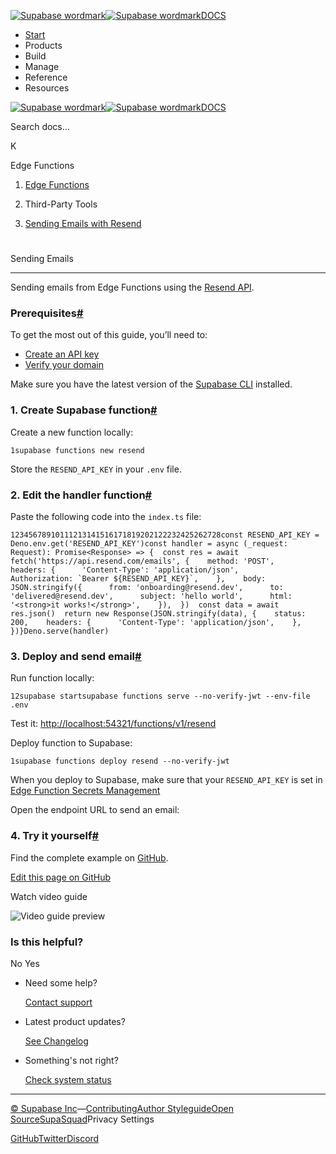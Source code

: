 [![Supabase wordmark](https://supabase.com/docs/_next/image?url=%2Fdocs%2Fsupabase-dark.svg&w=256&q=75&dpl=dpl_5BYG5BkQhU19GEfZfhcgAbeGcRQo)![Supabase wordmark](https://supabase.com/docs/_next/image?url=%2Fdocs%2Fsupabase-light.svg&w=256&q=75&dpl=dpl_5BYG5BkQhU19GEfZfhcgAbeGcRQo)DOCS](https://supabase.com/docs)

-   [Start](https://supabase.com/docs/guides/getting-started)
-   Products
-   Build
-   Manage
-   Reference
-   Resources

[![Supabase wordmark](https://supabase.com/docs/_next/image?url=%2Fdocs%2Fsupabase-dark.svg&w=256&q=75&dpl=dpl_5BYG5BkQhU19GEfZfhcgAbeGcRQo)![Supabase wordmark](https://supabase.com/docs/_next/image?url=%2Fdocs%2Fsupabase-light.svg&w=256&q=75&dpl=dpl_5BYG5BkQhU19GEfZfhcgAbeGcRQo)DOCS](https://supabase.com/docs)

Search docs...

K

Edge Functions

1.  [Edge Functions](https://supabase.com/docs/guides/functions)

3.  Third-Party Tools

5.  [Sending Emails with Resend](https://supabase.com/docs/guides/functions/examples/send-emails)

# 

Sending Emails

* * *

Sending emails from Edge Functions using the [Resend API](https://resend.com/).

### Prerequisites[#](#prerequisites)

To get the most out of this guide, you’ll need to:

-   [Create an API key](https://resend.com/api-keys)
-   [Verify your domain](https://resend.com/domains)

Make sure you have the latest version of the [Supabase CLI](https://supabase.com/docs/guides/cli#installation) installed.

### 1\. Create Supabase function[#](#1-create-supabase-function)

Create a new function locally:

```
1supabase functions new resend
```

Store the `RESEND_API_KEY` in your `.env` file.

### 2\. Edit the handler function[#](#2-edit-the-handler-function)

Paste the following code into the `index.ts` file:

```
12345678910111213141516171819202122232425262728const RESEND_API_KEY = Deno.env.get('RESEND_API_KEY')const handler = async (_request: Request): Promise<Response> => {  const res = await fetch('https://api.resend.com/emails', {    method: 'POST',    headers: {      'Content-Type': 'application/json',      Authorization: `Bearer ${RESEND_API_KEY}`,    },    body: JSON.stringify({      from: 'onboarding@resend.dev',      to: 'delivered@resend.dev',      subject: 'hello world',      html: '<strong>it works!</strong>',    }),  })  const data = await res.json()  return new Response(JSON.stringify(data), {    status: 200,    headers: {      'Content-Type': 'application/json',    },  })}Deno.serve(handler)
```

### 3\. Deploy and send email[#](#3-deploy-and-send-email)

Run function locally:

```
12supabase startsupabase functions serve --no-verify-jwt --env-file .env
```

Test it: [http://localhost:54321/functions/v1/resend](http://localhost:54321/functions/v1/resend)

Deploy function to Supabase:

```
1supabase functions deploy resend --no-verify-jwt
```

When you deploy to Supabase, make sure that your `RESEND_API_KEY` is set in [Edge Function Secrets Management](https://supabase.com/dashboard/project/_/settings/functions)

Open the endpoint URL to send an email:

### 4\. Try it yourself[#](#4-try-it-yourself)

Find the complete example on [GitHub](https://github.com/resendlabs/resend-supabase-edge-functions-example).

[Edit this page on GitHub](https://github.com/supabase/supabase/blob/master/apps/docs/content/guides/functions/examples/send-emails.mdx)

Watch video guide

![Video guide preview](https://supabase.com/docs/_next/image?url=https%3A%2F%2Fimg.youtube.com%2Fvi%2FQf7XvL1fjvo%2F0.jpg&w=3840&q=75&dpl=dpl_5BYG5BkQhU19GEfZfhcgAbeGcRQo)

### Is this helpful?

No Yes

-   Need some help?
    
    [Contact support](https://supabase.com/support)
-   Latest product updates?
    
    [See Changelog](https://supabase.com/changelog)
-   Something's not right?
    
    [Check system status](https://status.supabase.com/)

* * *

[© Supabase Inc](https://supabase.com/)—[Contributing](https://github.com/supabase/supabase/blob/master/apps/docs/DEVELOPERS.md)[Author Styleguide](https://github.com/supabase/supabase/blob/master/apps/docs/CONTRIBUTING.md)[Open Source](https://supabase.com/open-source)[SupaSquad](https://supabase.com/supasquad)Privacy Settings

[GitHub](https://github.com/supabase/supabase)[Twitter](https://twitter.com/supabase)[Discord](https://discord.supabase.com/)